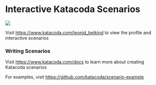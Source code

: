 # Interactive Katacoda Scenarios

[![](http://shields.katacoda.com/katacoda/leonid_belkind/count.svg)](https://www.katacoda.com/leonid_belkind "Get your profile on Katacoda.com")

Visit https://www.katacoda.com/leonid_belkind to view the profile and interactive scenarios

### Writing Scenarios
Visit https://www.katacoda.com/docs to learn more about creating Katacoda scenarios

For examples, visit https://github.com/katacoda/scenario-example
